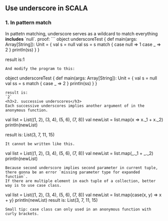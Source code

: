 <h2>Use underscore in SCALA</h2>
<h3>1. In pattern match</h3>
In pattetn matching, underscore serves as a wildcard to match everything <b>includes</b> `null`.  
proof:
```
object underscoreTest {
    def main(args: Array[String]): Unit = {
    val s = null
    val ss = s match {
    case null => 1  
    case _    => 2
    }
    println(ss)
  }
}

result is:1
```
And modify the program to this:
```
object underscoreTest {
    def main(args: Array[String]): Unit = {
    val s = null
    val ss = s match {
      case _    => 2
    }
    println(ss)
  }
}
```
result is:
`2`
<h3>2. successive underscores</h3>
Each successive underscores implies another argument of in the anonymous function.
```
val list = List((1, 2), (3, 4), (5, 6), (7, 8))
val newList = list.map(x => x._1 + x._2)
println(newList)

result is: List(3, 7, 11, 15)
```
It cannot be written like this.
```
val list = List((1, 2), (3, 4), (5, 6), (7, 8))
val newList = list.map(_._1 + _._2)
println(newList)
```
Because second underscore implies second parameter in current tuple, there gonna be an error `missing parameter type for expanded function`.  
If there are multiple element in each tuple of a collection, better way is to use case class.
```
val list = List((1, 2), (3, 4), (5, 6), (7, 8))
val newList = list.map{case(x, y) => x + y}
println(newList)
result is: List(3, 7, 11, 15)
```
Small tip: case class can only used in an anonymous function with curly brackets.
